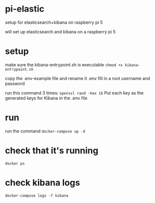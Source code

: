 # pi-elastic
setup for elasticsearch+kibana on raspberry pi 5


will set up elasticsearch and kibana on a raspberry pi 5

# setup
make sure the kibana-entrypoint.sh is executable
```chmod +x kibana-entrypoint.sh```

copy the .env-example file and rename it .env
fill in a root username and password

run this command 3 times: ```openssl rand -hex 16```
Put each key as the generated keys for Kibana in the .env file

# run
run the command ```docker-compose up -d```

# check that it's running
```docker ps```

# check kibana logs
```docker-compose logs -f kibana```
